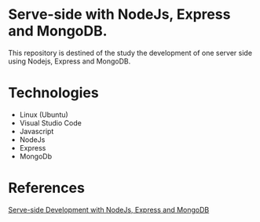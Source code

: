 # Serve-side with NodeJs, Express and MongoDB.
This repository is destined of the study the development of one server side using Nodejs, Express and MongoDB.

# Technologies
- Linux (Ubuntu)
- Visual Studio Code
- Javascript
- NodeJs
- Express
- MongoDb

# References
[Serve-side Development with NodeJs, Express and MongoDB](https://www.coursera.org/learn/server-side-nodejs)